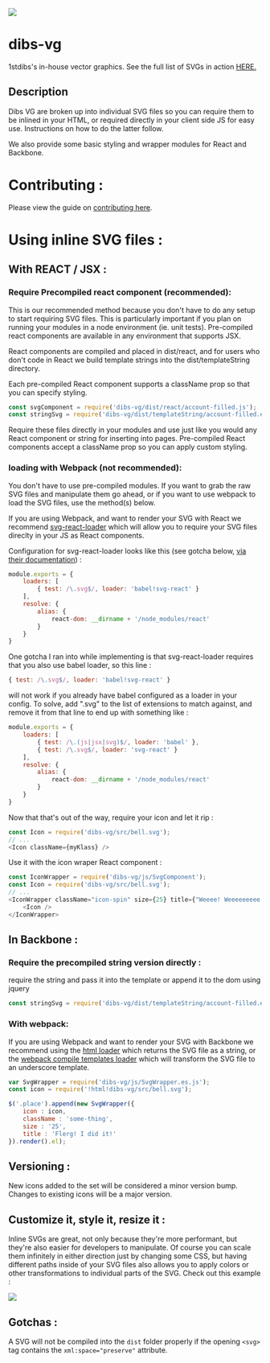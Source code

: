 
![](https://cdn.rawgit.com/1stdibs/dibs-vg/master/src/logo-no-reg.svg)

# dibs-vg 
1stdibs's in-house vector graphics. See the full list of SVGs in action [HERE.](http://beautifulcode.1stdibs.com/dibs-vg/)

## Description

Dibs VG are broken up into individual SVG files so you can require them to be inlined in your HTML, or required directly in your client side JS for easy use. Instructions on how to do the latter follow.

We also provide some basic styling and wrapper modules for React and Backbone. 


# Contributing :

Please view the guide on [contributing here](https://github.com/1stdibs/dibs-vg/blob/master/CONTRIBUTING.md).

# Using inline SVG files :

## With REACT / JSX :

### Require Precompiled react component (recommended):

This is our recommended method because you don't have to do any setup to start requiring SVG files. This is particularly important if you plan on running your modules in a node environment (ie. unit tests). Pre-compiled react components are available in any environment that supports JSX. 

React components are compiled and placed in dist/react, and for users who don't code in React we build template strings into the dist/templateString directory. 

Each pre-compiled React component supports a className prop so that you can specify styling. 

```js
const svgComponent = require('dibs-vg/dist/react/account-filled.js');
const stringSvg = require('dibs-vg/dist/templateString/account-filled.es.js');
```

Require these files directly in your modules and use just like you would any React component or string for inserting into pages. Pre-compiled React components accept a className prop so you can apply custom styling. 

### loading with Webpack (not recommended):

You don't have to use pre-compiled modules. If you want to grab the raw SVG files and manipulate them go ahead, or if you want to use webpack to load the SVG files, use the method(s) below.

If you are using Webpack, and want to render your SVG with React we recommend [svg-react-loader](https://github.com/jhamlet/svg-react-loader) which will allow you to require your SVG files direclty in your JS as React components. 

Configuration for svg-react-loader looks like this (see gotcha below, [via their documentation](https://github.com/jhamlet/svg-react-loader)) : 

```js
module.exports = {
    loaders: [
        { test: /\.svg$/, loader: 'babel!svg-react' }
    ],
    resolve: {
        alias: {
            react-dom: __dirname + '/node_modules/react'
        }
    }
}
```

One gotcha I ran into while implementing is that svg-react-loader requires that you also use babel loader, so this line : 

```js
{ test: /\.svg$/, loader: 'babel!svg-react' }
```

will not work if you already have babel configured as a loader in your config. To solve, add ".svg" to the list of extensions to match against, and remove it from that line to end up with something like :

```js
module.exports = {
    loaders: [
        { test: /\.(js|jsx|svg)$/, loader: 'babel' },
        { test: /\.svg$/, loader: 'svg-react' }
    ],
    resolve: {
        alias: {
            react-dom: __dirname + '/node_modules/react'
        }
    }
}
```

Now that that's out of the way, require your icon and let it rip : 

```js
const Icon = require('dibs-vg/src/bell.svg');
// ...
<Icon className={myKlass} />
```

Use it with the icon wraper React component : 
```js
const IconWrapper = require('dibs-vg/js/SvgComponent');
const Icon = require('dibs-vg/src/bell.svg');
// ...
<IconWrapper className="icon-spin" size={25} title={"Weeee! Weeeeeeeee!"}>
    <Icon />
</IconWrapper>
```

## In Backbone :

### Require the precompiled string version directly :

require the string and pass it into the template or append it to the dom using jquery

```js
const stringSvg = require('dibs-vg/dist/templateString/account-filled.es.js');
```
### With webpack:

If you are using Webpack and want to render your SVG with Backbone we recommend using the [html loader](https://www.npmjs.com/package/html-loader) which returns the SVG file as a string, or the [webpack compile templates loader](https://www.npmjs.com/package/webpack-compile-templates) which will transform the SVG file to an underscore template.

```js
var SvgWrapper = require('dibs-vg/js/SvgWrapper.es.js');
const icon = require('!html!dibs-vg/src/bell.svg');

$('.place').append(new SvgWrapper({
    icon : icon,
    className : 'some-thing',
    size : '25',
    title : 'Flerg! I did it!'
}).render().el);
```

## Versioning : 

New icons added to the set will be considered a minor version bump. Changes to existing icons will be a major version.  

## Customize it, style it, resize it : 

Inline SVGs are great, not only because they're more performant, but they're also easier for developers to manipulate. Of course you can scale them infinitely in either direction just by changing some CSS, but having different paths inside of your SVG files also allows you to apply colors or other transformations to individual parts of the SVG. Check out this example : 

![](https://cdn.rawgit.com/1stdibs/dibs-vg/master/readme_imgs/do-not-edit-two-color.svg)

## Gotchas :

A SVG will not be compiled into the `dist` folder properly if the opening `<svg>` tag contains the `xml:space="preserve"` attribute.
